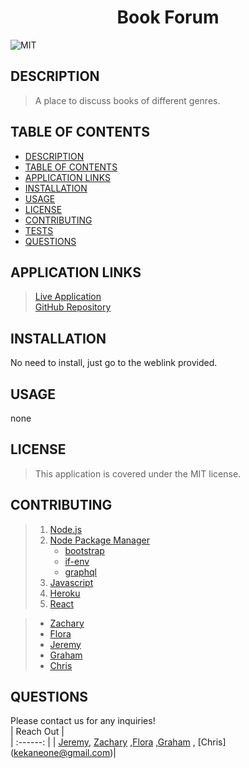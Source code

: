 
# <div align="center">**Book Forum**</div>   
![MIT](https://img.shields.io/badge/License-MIT-blue.svg)  
  
## **DESCRIPTION**   
> A place to discuss books of different genres.     
  
## **TABLE OF CONTENTS**  
* [DESCRIPTION](#DESCRIPTION)  
* [TABLE OF CONTENTS](#TABLE-OF-CONTENTS)  
* [APPLICATION LINKS](#APPLICATION-LINKS) 
* [INSTALLATION](#INSTALLATION)  
* [USAGE](#USAGE)  
* [LICENSE](#LICENSE)  
* [CONTRIBUTING](#CONTRIBUTING)  
* [TESTS](#TESTS)  
* [QUESTIONS](#QUESTIONS)  
  
## **APPLICATION LINKS**   
> [Live Application](https://book-forum.herokuapp.com/)  
> [GitHub Repository](https://github.com/jeremyrice98/book-forum)  
  
## **INSTALLATION**   
No need to install, just go to the weblink provided.  
  
## **USAGE**  
none  
  
## **LICENSE**  
> This application is covered under the MIT license.
  
## **CONTRIBUTING**  
> 1. [Node.js](https://nodejs.org/en/)
> 2. [Node Package Manager](https://www.npmjs.com/)
>     - [bootstrap](https://getbootstrap.com/)
>     - [if-env](https://www.npmjs.com/package/if-env)
>     - [graphql](https://www.npmjs.com/package/graphql)
> 3. [Javascript](https://developer.mozilla.org/en-US/docs/Web/JavaScript)
> 4. [Heroku](www.heroku.com)
> 5. [React](https://reactjs.org/)

> - [Zachary](https://github.com/ZQWhiting?tab=repositories) 
> - [Flora](https://github.com/florhaidee?tab=repositories)
> - [Jeremy](https://github.com/jeremyrice98?tab=repositories) 
> - [Graham](https://github.com/grahamgibbs)
> - [Chris](https://github.com/ChrisH81?tab=repositories)  
  
  
## **QUESTIONS**  
Please contact us for any inquiries!  
| Reach Out |  
| :------: | 
| [Jeremy](ricefamily1003@gmail.com), [Zachary](zach.whiting@icloud.com) ,[Flora](florhaideedev@gmail.com) ,[Graham](grahamski9@gmail.com) , [Chris] (kekaneone@gmail.com)| 
